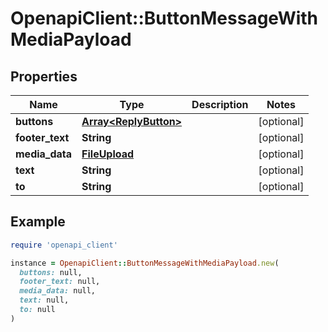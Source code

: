# OpenapiClient::ButtonMessageWithMediaPayload

## Properties

| Name | Type | Description | Notes |
| ---- | ---- | ----------- | ----- |
| **buttons** | [**Array&lt;ReplyButton&gt;**](ReplyButton.md) |  | [optional] |
| **footer_text** | **String** |  | [optional] |
| **media_data** | [**FileUpload**](FileUpload.md) |  | [optional] |
| **text** | **String** |  | [optional] |
| **to** | **String** |  | [optional] |

## Example

```ruby
require 'openapi_client'

instance = OpenapiClient::ButtonMessageWithMediaPayload.new(
  buttons: null,
  footer_text: null,
  media_data: null,
  text: null,
  to: null
)
```

